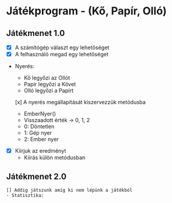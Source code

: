 # Játékprogram - (Kő, Papír, Olló)

## Játékmenet 1.0
- [x] A számítógép választ egy lehetőséget
- [x] A felhasználó megad egy lehetőséget
- Nyerés:
	- Kő legyőzi az Ollót
	- Papír legyőzi a Követ
	- Olló legyőzi a Papírt

	[x] A nyerés megállapítását kiszervezzük metódusba
	- EmberNyer()
    - Visszaadott érték -> 0, 1, 2
    - 0: Döntetlen
    - 1: Gép nyer
    - 2: Ember nyer
- [x] Kiírjuk az eredményt
	- Kiírás külön metódusban

## Játékmenet 2.0
	[] Addig játszunk amíg ki nem lépünk a játékból
	- Statisztika:
